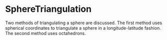 # SphereTriangulation
Two methods of triangulating a sphere are discussed. The first method uses spherical coordinates to triangulate a sphere in a longitude-latitude fashion. The second method uses octahedrons.
